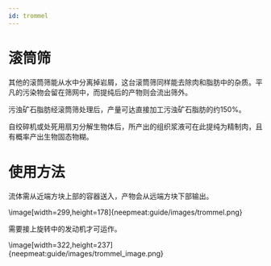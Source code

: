 ```yaml
---
id: trommel
---
```

# 滚筒筛

其他的滚筒筛能从水中分离掉岩屑，这台滚筒筛同样能去除肉和脂肪中的杂质。平凡的污染物会留在筛网中，而提纯后的产物则会流出筛外。

污浊矿石脂肪经滚筒筛处理后，产量可达直接加工污浊矿石脂肪的约150%。

自绞碎机或处死用扇刃分解生物体后，所产出的组织浆液可在此提纯为精制肉，且有概率产出生物固态物糊。

# 使用方法

流体需从近端方块上部的容器送入，产物会从远端方块下部输出。

\image[width=299,height=178]{neepmeat:guide/images/trommel.png}

需要接上旋转中的发动机才可运作。

\image[width=322,height=237]{neepmeat:guide/images/trommel_image.png}